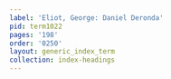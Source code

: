 ```yaml
---
label: 'Eliot, George: Daniel Deronda'
pid: term1022
pages: '198'
order: '0250'
layout: generic_index_term
collection: index-headings
---
```

